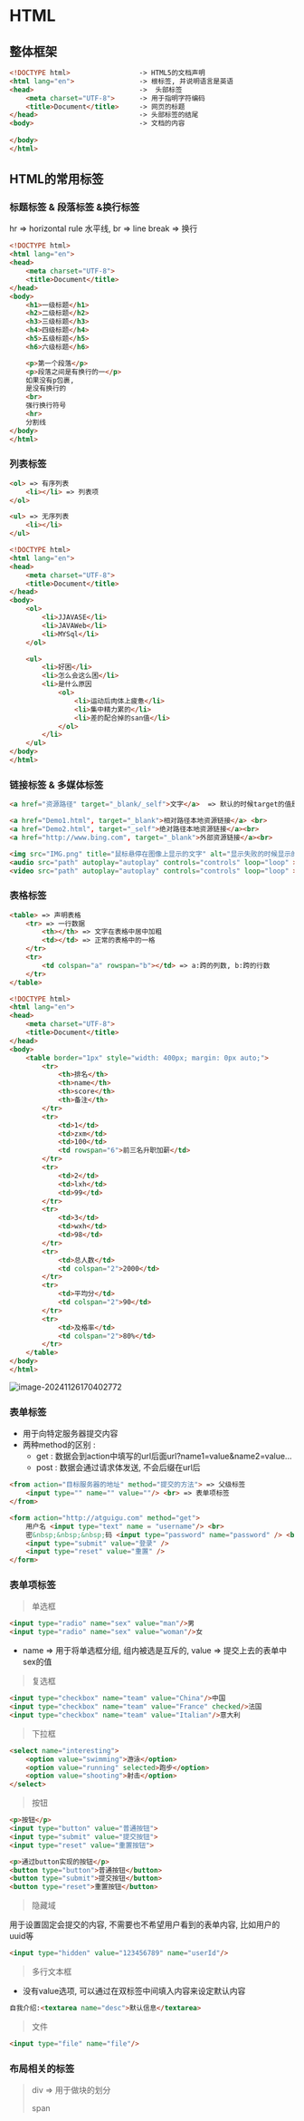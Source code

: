# HTML

## 整体框架

```html
<!DOCTYPE html> 				-> HTML5的文档声明
<html lang="en">				-> 根标签, 并说明语言是英语
<head>							-> 	头部标签
    <meta charset="UTF-8">		-> 用于指明字符编码
    <title>Document</title>		-> 网页的标题
</head>							-> 头部标签的结尾
<body>							-> 文档的内容
    
</body>
</html>
```



## HTML的常用标签

### 标题标签 & 段落标签 &换行标签

hr => horizontal rule 水平线, br => line break => 换行

```html
<!DOCTYPE html>
<html lang="en">
<head>
    <meta charset="UTF-8">
    <title>Document</title>
</head>
<body>
    <h1>一级标题</h1>
    <h2>二级标题</h2>
    <h3>三级标题</h3>
    <h4>四级标题</h4>
    <h5>五级标题</h5>
    <h6>六级标题</h6>

    <p>第一个段落</p>
    <p>段落之间是有换行的一</p>
    如果没有p包裹,
    是没有换行的
    <br>
    强行换行符号
    <hr> 
    分割线
</body>
</html>
```

### 列表标签

```html
<ol> => 有序列表
    <li></li> => 列表项
</ol>

<ul> => 无序列表
    <li></li>
</ul>
```

```html
<!DOCTYPE html>
<html lang="en">
<head>
    <meta charset="UTF-8">
    <title>Document</title>
</head>
<body>
    <ol>
        <li>JJAVASE</li>
        <li>JAVAWeb</li>
        <li>MYSql</li>
    </ol>

    <ul>
        <li>好困</li>
        <li>怎么会这么困</li>
        <li>是什么原因
            <ol>
                <li>运动后肉体上疲惫</li>
                <li>集中精力累的</li>
                <li>差的配合掉的san值</li>
            </ol>
        </li>
    </ul>
</body>
</html>
```

### 链接标签 & 多媒体标签

```html
<a href="资源路径" target="_blank/_self">文字</a>  => 默认的时候target的值是_self, 如果是外部链接需要使用_blank
```

```html
<a href="Demo1.html", target="_blank">相对路径本地资源链接</a> <br>
<a href="Demo2.html", target="_self">绝对路径本地资源链接</a><br>
<a href="http://www.bing.com", target="_blank">外部资源链接</a><br>

<img src="IMG.png" title="鼠标悬停在图像上显示的文字" alt="显示失败的时候显示的内容" />
<audio src="path" autoplay="autoplay" controls="controls" loop="loop" ></audio>
<video src="path" autoplay="autoplay" controls="controls" loop="loop" ></video>
```

### 表格标签

```html
<table> => 声明表格
    <tr> => 一行数据
        <th></th> => 文字在表格中居中加粗
        <td></td> => 正常的表格中的一格
    </tr>
    <tr>
    	<td colspan="a" rowspan="b"></td> => a:跨的列数, b:跨的行数
    </tr>
</table>
```



```html
<!DOCTYPE html>
<html lang="en">
<head>
    <meta charset="UTF-8">
    <title>Document</title>
</head>
<body>
    <table border="1px" style="width: 400px; margin: 0px auto;">
        <tr>
            <th>排名</th>
            <th>name</th>
            <th>score</th>
            <th>备注</th>
        </tr>
        <tr>
            <td>1</td>
            <td>zxm</td>
            <td>100</td>
            <td rowspan="6">前三名升职加薪</td>
        </tr>
        <tr>
            <td>2</td>
            <td>lxh</td>
            <td>99</td>
        </tr>
        <tr>
            <td>3</td>
            <td>wxh</td>
            <td>98</td>
        </tr>
        <tr>
            <td>总人数</td>
            <td colspan="2">2000</td>
        </tr>
        <tr>
            <td>平均分</td>
            <td colspan="2">90</td>
        </tr>
        <tr>
            <td>及格率</td>
            <td colspan="2">80%</td>
        </tr>
    </table>
</body>
</html>	
```

![image-20241126170402772](C:\Users\28191\AppData\Roaming\Typora\typora-user-images\image-20241126170402772.png)

### 表单标签

- 用于向特定服务器提交内容
- 两种method的区别 : 
  - get : 数据会到action中填写的url后面url?name1=value&name2=value...
  - post : 数据会通过请求体发送, 不会后缀在url后

```HTML
<from action="目标服务器的地址" method="提交的方法"> => 父级标签
	<input type="" name="" value=""/> <br> => 表单项标签
</from>
```

```html
<form action="http://atguigu.com" method="get">
    用户名 <input type="text" name = "username"/> <br>
    密&nbsp;&nbsp;&nbsp;码 <input type="password" name="password" /> <br>
    <input type="submit" value="登录" />
    <input type="reset" value="重置" />
</form>
```

### 表单项标签

> 单选框

```html
<input type="radio" name="sex" value="man"/>男
<input type="radio" name="sex" value="woman"/>女
```

- name => 用于将单选框分组, 组内被选是互斥的, value => 提交上去的表单中sex的值

> 复选框

```html
<input type="checkbox" name="team" value="China"/>中国
<input type="checkbox" name="team" value="France" checked/>法国
<input type="checkbox" name="team" value="Italian"/>意大利
```

> 下拉框

```html
<select name="interesting">
    <option value="swimming">游泳</option>
    <option value="running" selected>跑步</option>
    <option value="shooting">射击</option>
</select>
```

> 按钮

```html
<p>按钮</p>
<input type="button" value="普通按钮">
<input type="submit" value="提交按钮">
<input type="reset" value="重置按钮">

<p>通过button实现的按钮</p>
<button type="button">普通按钮</button>
<button type="submit">提交按钮</button>
<button type="reset">重置按钮</button>
```

> 隐藏域

  用于设置固定会提交的内容, 不需要也不希望用户看到的表单内容, 比如用户的uuid等

 ```html
 <input type="hidden" value="123456789" name="userId"/>
 ```

> 多行文本框

- 没有value选项, 可以通过在双标签中间填入内容来设定默认内容

```html
自我介绍:<textarea name="desc">默认信息</textarea>
```

> 文件

```html
<input type="file" name="file"/>
```

### 布局相关的标签

> div => 用于做块的划分
>
> span







### 
